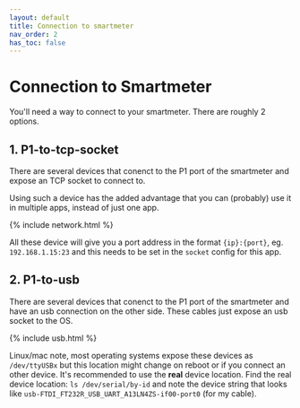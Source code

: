 ```yaml
---
layout: default
title: Connection to smartmeter
nav_order: 2
has_toc: false
---
```


# Connection to Smartmeter

You'll need a way to connect to your smartmeter. There are roughly 2 options.

## 1. P1-to-tcp-socket

There are several devices that conenct to the P1 port of the smartmeter and expose an TCP socket to connect to.

Using such a device has the added advantage that you can (probably) use it in multiple apps, instead of just one app.

{% include network.html %}

All these device will give you a port address in the format `{ip}:{port}`, eg. `192.168.1.15:23` and this needs to be set in the `socket` config for this app.

## 2. P1-to-usb

There are several devices that conenct to the P1 port of the smartmeter and have an usb connection on the other side. These cables just expose an usb socket to the OS.

{% include usb.html %}

Linux/mac note, most operating systems expose these devices as `/dev/ttyUSBx` but this location might change on reboot or if you connect an other device. It's recommended to use the **real** device location. Find the real device location: `ls /dev/serial/by-id` and note the device string that looks like `usb-FTDI_FT232R_USB_UART_A13LN4ZS-if00-port0` (for my cable).
